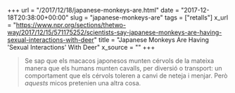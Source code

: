 +++
url = "/2017/12/18/japanese-monkeys-are.html"
date = "2017-12-18T20:38:00+00:00"
slug = "japanese-monkeys-are"
tags = ["retalls"]
x_url = "https://www.npr.org/sections/thetwo-way/2017/12/15/571175252/scientists-say-japanese-monkeys-are-having-sexual-interactions-with-deer"
title = "Japanese Monkeys Are Having 'Sexual Interactions' With Deer"
x_source = ""
+++


> Se sap que els macacos japonesos munten cérvols de la mateixa manera que els humans munten cavalls, per diversió o transport: un comportament que els cérvols toleren a canvi de neteja i menjar. Però *aquests* micos pretenien una altra cosa.
